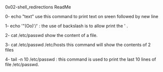 0x02-shell_redirections ReadMe

0- echo "text"
use this command to print text on sreen followed by new line

1- echo '"(Oo)'/' : 
the use of backslash is to allow print the ' .

2- cat /etc/passwd
show the content of a file.

3- cat /etc/passwd /etc/hosts
this command will show the contents of 2 files 

4- tail -n 10 /etc/passwd :
this command is used to print the last 10 lines of file /etc/passwd.

